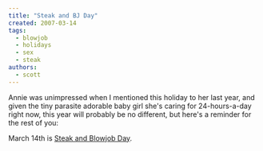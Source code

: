 ```yaml
---
title: "Steak and BJ Day"
created: 2007-03-14
tags: 
  - blowjob
  - holidays
  - sex
  - steak
authors: 
  - scott
---
```


Annie was unimpressed when I mentioned this holiday to her last year, and given the tiny parasite adorable baby girl she's caring for 24-hours-a-day right now, this year will probably be no different, but here's a reminder for the rest of you:

March 14th is [Steak and Blowjob Day](http://www.steakandbjday.com/).
